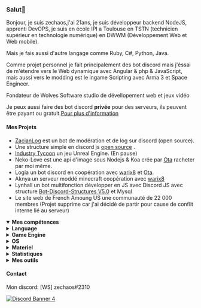 <h3 id="salut-">Salut👋</h3>
<p>Bonjour, je suis zechaos,j'ai 21ans, je suis développeur backend NodeJS, apprenti DevOPS, je suis en école IPI a Toulouse en TSTN (technicien supérieur en technologie numérique) en DWWM (Développement Web et Web mobile).</p>
<p>Mais je fais aussi d'autre langage comme Ruby, C#, Python, Java.</p>
<p>Comme projet personnel je fait principalement des bot discord mais j'éssai de m'étendre vers le Web dynamique avec Angular & php & JavaScript, mais aussi vers le modding est le ingame Scripting avec Arma 3 et Space Engineer.</p>
<p>Fondateur de Wolves Software studio de dévellopement web et jeux vidéo
<p>Je peux aussi faire des bot discord <strong>privée</strong> pour des serveurs, ils peuvent être payant ou gratuit.<a href="https://github.com/zechaos031/zechaos031/blob/master/info/CustomBot.md">Pour plus d'information</a></p>
<h4 id="mes-projets">Mes Projets</h4>
<ul>
<li><a href="https://github.com/zechaos031/ZacianLogs">ZacianLog</a> est un bot de modération et de log sur discord (open source).</li>
<li>Une structure simple en discord js <a href="https://github.com/zechaos031/Bot-Discord-Structures">open source</a> .</li>
<li><a href="https://zechaossoft.itch.io/industry-tycoons">Industry Tycoon</a> un jeu Unreal Engine. (En pause) </li> 
<li>Neko-Love est une api d'image sous Nodejs & Koa crée par <a href="https://github.com/Steven-Debande">Ota</a> racheter par moi même.</li>
<li>Logia un bot discord en coopération avec <a href="https://github.com/warix8">warix8</a> et <a href="https://github.com/StevenDBND">Ota</a>.</li>
<li>Aknya un serveur moddé minecraft coopération avec <a href="https://github.com/warix8">warix8</a></li>
<li>Lynhall un bot multifonction développer en JS avec Discord JS avec structure <a href="https://github.com/zechaos031/Bot-Discord-Structures">Bot-Discord-Structures V5.0</a> et Mysql</li>
<li>Le site web de French Amoung US une communauté de 22 000 membres (Projet supprime car j'ai décidé de partir pour cause de conflit interne lié au serveur)</li>
</ul>
<details open="">
  <summary><strong>Mes compétences</strong></summary>
  <details>
  <summary><strong>Language</strong></summary>
    <details>
  <summary><strong>Web</strong></summary>
<img src="https://progress-bar.dev/80?title=JavaScript" alt="80%"> <img src="https://progress-bar.dev/60?title=HTML" alt="60%"> <img src="https://progress-bar.dev/60?title=CSS" alt="60%">
</details>
<details>
  <summary><strong>Backend</strong></summary>
<img src="https://progress-bar.dev/90?title=NodeJS" alt="90%"> <img src="https://progress-bar.dev/5?title=PHP" alt="5%"> <img src="https://progress-bar.dev/30?title=Deno" alt="30%"> <img src="https://progress-bar.dev/30?title=TypeScript" alt="30%">  <img src="https://progress-bar.dev/30?title=CoffeeScript" alt="30%">
</details>
<details>
  <summary><strong>Autres</strong></summary>
<img src="https://progress-bar.dev/20?title=Ruby" alt="20%"> <img src="https://progress-bar.dev/20?title=Python" alt="20%"> <img src="https://progress-bar.dev/60?title=Csharp" alt="60%">  <img src="https://progress-bar.dev/10?title=Lua" alt="10%"> <img src="https://progress-bar.dev/10?title=GML" alt="10%">
  </details>
</details>
<details>
  <summary><strong>Game Engine</strong></summary>
<img src="https://progress-bar.dev/30?title=UnrealEngine4" alt="30%"> <img src="https://progress-bar.dev/30?title=GM2" alt="30%">
</details>
<details>
  <summary><strong>OS</strong></summary>
<img src="https://progress-bar.dev/30?title=Linux" alt="30%"> <img src="https://progress-bar.dev/70?title=Windows" alt="70%">
</details>
<details>
  <summary><strong>Materiel</strong></summary>
<img src="https://progress-bar.dev/90?title=Hardware" alt="90%">
<p></p>
</details>

</details>

<details>
  <summary><b>Statistiques</b></summary>
  
  [![Github Statistics](https://github-readme-stats.vercel.app/api?username=zechaos031&theme=radical)](https://github.com/anuraghazra/github-readme-stats)
[![Github Statistics](https://github-profile-trophy.vercel.app/?username=zechaos031&theme=dracula)

<!--START_SECTION:waka-->
![Profile Views](http://img.shields.io/badge/Profile%20Views-9-blue)

**🐱 My Github Data** 

> 🏆 72 Contributions in the Year 2021
 > 
> 📦 133.7 kB Used in Github's Storage 
 > 
> 🚫 Not Opted to Hire
 > 
> 📜 55 Public Repositories 
 > 
> 🔑 15 Private Repositories  
 > 
**I'm an Early 🐤** 

```text
🌞 Morning    151 commits    ███████░░░░░░░░░░░░░░░░░░   31.13% 
🌆 Daytime    162 commits    ████████░░░░░░░░░░░░░░░░░   33.4% 
🌃 Evening    115 commits    ██████░░░░░░░░░░░░░░░░░░░   23.71% 
🌙 Night      57 commits     ███░░░░░░░░░░░░░░░░░░░░░░   11.75%

```
📅 **I'm Most Productive on Monday** 

```text
Monday       140 commits    ███████░░░░░░░░░░░░░░░░░░   28.87% 
Tuesday      81 commits     ████░░░░░░░░░░░░░░░░░░░░░   16.7% 
Wednesday    63 commits     ███░░░░░░░░░░░░░░░░░░░░░░   12.99% 
Thursday     87 commits     ████░░░░░░░░░░░░░░░░░░░░░   17.94% 
Friday       45 commits     ██░░░░░░░░░░░░░░░░░░░░░░░   9.28% 
Saturday     36 commits     █░░░░░░░░░░░░░░░░░░░░░░░░   7.42% 
Sunday       33 commits     █░░░░░░░░░░░░░░░░░░░░░░░░   6.8%

```


📊 **This Week I Spent My Time On** 

```text
⌚︎ Time Zone: Europe/Paris

💬 Programming Languages: 
JavaScript               9 hrs 27 mins       ██████████████░░░░░░░░░░░   56.53% 
JSON                     6 hrs 25 mins       █████████░░░░░░░░░░░░░░░░   38.33% 
Markdown                 46 mins             █░░░░░░░░░░░░░░░░░░░░░░░░   4.67% 
Other                    4 mins              ░░░░░░░░░░░░░░░░░░░░░░░░░   0.43% 
Git Config               0 secs              ░░░░░░░░░░░░░░░░░░░░░░░░░   0.03%

🔥 Editors: 
WebStorm                 16 hrs 44 mins      █████████████████████████   100.0%

🐱‍💻 Projects: 
RPG-Module               10 hrs 51 mins      ████████████████░░░░░░░░░   64.87% 
AntiSexbot               3 hrs 43 mins       █████░░░░░░░░░░░░░░░░░░░░   22.23% 
RPG                      1 hr 3 mins         █░░░░░░░░░░░░░░░░░░░░░░░░   6.3% 
antibot                  1 hr 1 min          █░░░░░░░░░░░░░░░░░░░░░░░░   6.12% 
Unknown Project          2 mins              ░░░░░░░░░░░░░░░░░░░░░░░░░   0.28%

```

**I Mostly Code in JavaScript** 

```text
JavaScript               25 repos            ████████████████████░░░░░   80.65% 
C#                       4 repos             ███░░░░░░░░░░░░░░░░░░░░░░   12.9% 
Python                   1 repo              ░░░░░░░░░░░░░░░░░░░░░░░░░   3.23% 
Ruby                     1 repo              ░░░░░░░░░░░░░░░░░░░░░░░░░   3.23%

```


**Timeline**

![Chart not found](https://raw.githubusercontent.com/zechaos031/zechaos031/master/charts/bar_graph.png) 


<!--END_SECTION:waka-->



![Chart not found](https://wakatime.com/share/@82d61414-6426-46d3-ba45-230b1678d094/a854baf3-b811-4627-ac99-e35f0a84f3df.png) 

</details>

<details>
  <summary><b>Mes outils</b></summary>
  
[![Webstorm](https://img.shields.io/badge/Webstrom-007acc?style=for-the-badge&logo=JetBrains&logoColor=white)](https://www.jetbrains.com/)
[![Rider](https://img.shields.io/badge/Rider-007acc?style=for-the-badge&logo=JetBrains&logoColor=white)](https://www.jetbrains.com/)
[![Git](https://img.shields.io/badge/Git-f05032?style=for-the-badge&logo=git&logoColor=white)](https://git-scm.com/)
[![Mysql](https://img.shields.io/badge/Mysql-4479a1?style=for-the-badge&color=white&logo=mysql)](https://www.mysql.com/fr/) 
[![MongoDB](https://img.shields.io/badge/MongoDB-47a248?style=for-the-badge&logo=mongodb&logoColor=white)](https://www.mongodb.com/)    
[![Javascript](https://img.shields.io/badge/Javascript-f7df1e?style=for-the-badge&logo=javascript&logoColor=white)](https://developer.mozilla.org/en-US/docs/Web/JavaScript)
[![Node.js](https://img.shields.io/badge/Node.js-339933?style=for-the-badge&logo=node.js&logoColor=white)](https://nodejs.org/en/)
</details>



#### Contact
Mon discord: [WS] zechaos#2310

[![Discord Banner 4](https://discordapp.com/api/guilds/604953858979921921/widget.png?style=banner4)](https://discordapp.com/invite/CQarcG5)
